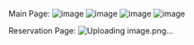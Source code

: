Main Page:
![image](https://github.com/DazyLude/meta-cert-capstone/assets/36658009/f1d703dd-8fd4-4fa7-98ec-6fd39efdbcb0)
![image](https://github.com/DazyLude/meta-cert-capstone/assets/36658009/1f38c309-a525-4b6a-8e23-a07218d0057f)
![image](https://github.com/DazyLude/meta-cert-capstone/assets/36658009/54f5f0cd-7be6-4bbc-b5eb-17d120d317fd)
![image](https://github.com/DazyLude/meta-cert-capstone/assets/36658009/d38e10a6-68da-4c45-b97b-c369dc9332ce)

Reservation Page:
![Uploading image.png…]()
